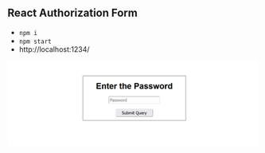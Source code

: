 ## React Authorization Form
- `npm i`
- `npm start`
- http://localhost:1234/

![img](react_auth_form.png)


